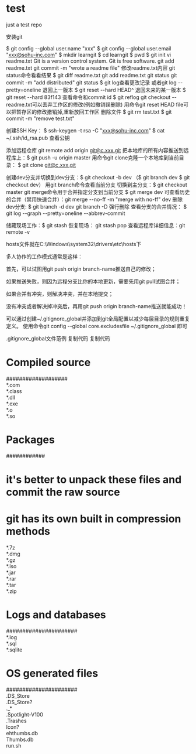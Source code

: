 # test
just a test repo

安装git

$ git config --global user.name "xxx"
$ git config --global user.email "xxx@sohu-inc.com"
$ mkdir learngit
$ cd learngit
$ pwd
$ git init 
vi readme.txt
Git is a version control system.
Git is free software.
git add readme.txt
git commit -m "wrote a readme file"
修改readme.txt内容
git status命令看看结果
$ git diff readme.txt 
git add readme.txt
git status
git commit -m "add distributed"
git status
$ git log查看更改记录 或者git log --pretty=oneline
退回上一版本
$ git reset --hard HEAD^
退回未来的某一版本
$ git reset --hard 83f143
查看命令和commit id
$ git reflog
git checkout -- readme.txt可以丢弃工作区的修改(例如撤销误删除)
用命令git reset HEAD file可以把暂存区的修改撤销掉,重新放回工作区
删除文件
$ git rm test.txt
$ git commit -m "remove test.txt"

创建SSH Key：
$ ssh-keygen -t rsa -C "xxx@sohu-inc.com"
$ cat ~/.ssh/id_rsa.pub 查看公钥

添加远程仓库
git remote add origin git@c.xxx.git
把本地库的所有内容推送到远程库上：$ git push -u origin master
用命令git clone克隆一个本地库到当前目录：
$ git clone git@c.xxx.git

创建dev分支并切换到dev分支：$ git checkout -b dev 	（$ git branch dev    	$ git checkout dev）
用git branch命令查看当前分支
切换到主分支：$ git checkout master
git merge命令用于合并指定分支到当前分支 $ git merge dev  		可查看历史的合并（禁用快速合并）：git merge --no-ff -m "merge with no-ff" dev
删除dev分支:  $ git branch -d dev
git branch -D <name>强行删除
查看分支的合并情况：
$ git log --graph --pretty=oneline --abbrev-commit

储藏现场工作：$ git stash   恢复现场：  git stash pop
查看远程库详细信息：git remote -v

hosts文件就在C:\Windows\system32\drivers\etc\hosts下

多人协作的工作模式通常是这样：

首先，可以试图用git push origin branch-name推送自己的修改；

如果推送失败，则因为远程分支比你的本地更新，需要先用git pull试图合并；

如果合并有冲突，则解决冲突，并在本地提交；

没有冲突或者解决掉冲突后，再用git push origin branch-name推送就能成功！

可以通过创建~/.gitignore_global并添加到git全局配置以减少每层目录的规则重复定义。
使用命令git config --global core.excludesfile ~/.gitignore_global 即可


.gitignore_global文件范例
复制代码
复制代码
# Compiled source #  
###################  
*.com  
*.class  
*.dll  
*.exe  
*.o  
*.so  
  
# Packages #  
############  
# it's better to unpack these files and commit the raw source  
# git has its own built in compression methods  
*.7z  
*.dmg  
*.gz  
*.iso  
*.jar  
*.rar  
*.tar  
*.zip  
  
# Logs and databases #  
######################  
*.log  
*.sql  
*.sqlite  
  
# OS generated files #  
######################  
.DS_Store  
.DS_Store?  
._*  
.Spotlight-V100  
.Trashes  
Icon?  
ehthumbs.db  
Thumbs.db  
run.sh
